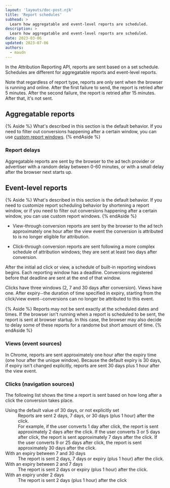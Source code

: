 ```yaml
---
layout: 'layouts/doc-post.njk'
title: 'Report schedules'
subhead: >
  Learn how aggregatable and event-level reports are scheduled.
description: >
  Learn how aggregatable and event-level reports are scheduled.
date: 2023-03-06
updated: 2023-07-06
authors:
  - maudn
---
```


In the Attribution Reporting API, reports are sent based on a set schedule. Schedules are different for aggregatable reports and event-level reports.

Note that regardless of report type, reports are only sent when the browser is running and online. After the first failure to send, the report is retried after 5 minutes. After the second failure, the report is retried after 15 minutes. After that, it's not sent.


## Aggregatable reports

{% Aside %}
What's described in this section is the default behavior. If you need to filter out conversions happening after a certain window, you can use [custom report windows](docs/privacy-sandbox/attribution-reporting/custom-report-windows/).
{% endAside %}

### Report delays

Aggregatable reports are sent by the browser to the ad tech provider or advertiser with a random delay between 0-60 minutes, or with a small delay after the browser next starts up. 

## Event-level reports

{% Aside %}
What's described in this section is the default behavior. If you need to customize report scheduling behavior by shortening a report window, or if you need to filter out conversions happening after a certain window, you can use custom report windows.
{% endAside %}

* View-through conversion reports are sent by the browser to the ad tech approximately one hour after the view event the conversion is attributed to is no longer eligible for attribution.

* Click-through conversion reports are sent following a more complex schedule of attribution windows; they are sent at least two days after conversion.

After the initial ad click or view, a schedule of built-in reporting windows begins. 
Each reporting window has a deadline. Conversions registered before that deadline are sent at the end of that window. 

Clicks have three windows (2, 7 and 30 days after conversion). Views have one.
After expiry⏤the duration of time specified in expiry, starting from the click/view event⏤conversions can no longer be attributed to this event.

{% Aside %}
Reports may not be sent exactly at the scheduled dates and times. If the browser isn't running when a report is scheduled to be sent, the report is sent at browser startup. In this case, the browser may also decide to delay some of these reports for a randome but short amount of time.
{% endAside %}

### Views (event sources)

In Chrome, reports are sent approximately one hour after the expiry time (one hour after the unique window).
Because the default expiry is 30 days, if expiry isn't changed explicitly, reports are sent 30 days plus 1 hour after the view event.

### Clicks (navigation sources)

The following list shows the time a report is sent based on how long after a click the conversion takes place.

<dl>
  <dt>Using the default value of 30 days, or not explicitly set</dt>
    <dd>Reports are sent 2 days, 7 days, or 30 days (plus 1 hour) after the click.<br>
  For example, if the user converts 1 day after click, the report is sent approximately 2 days after the click. If the user converts 3 or 5 days after click, the report is sent approximately 7 days after the click. If the user converts 9 or 25 days after click, the report is sent approximately 30 days after the click.</dd>
  <dt>With an expiry between 7 and 30 days</dt>
    <dd>The report is sent 2 days, 7 days or expiry (plus 1 hour) after the click.</dd>

  <dt>With an expiry between 2 and 7 days</dt>
    <dd>The report is sent 2 days or expiry (plus 1 hour) after the click.</dd>
  <dt>With an expiry under 2 days</dt>
    <dd>The report is sent 2 days (plus 1 hour) after the click</dd>
</dl>

